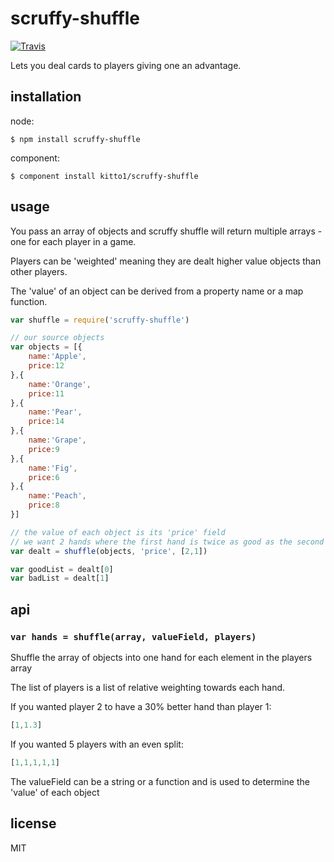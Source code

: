 scruffy-shuffle
===============

[![Travis](http://img.shields.io/travis/kitto1/scruffy-shuffle.svg?style=flat)](https://travis-ci.org/kitto1/scruffy-shuffle)

Lets you deal cards to players giving one an advantage. 

## installation

node:

```
$ npm install scruffy-shuffle
```

component:

```
$ component install kitto1/scruffy-shuffle
```

## usage

You pass an array of objects and scruffy shuffle will return multiple arrays - one for each player in a game.

Players can be 'weighted' meaning they are dealt higher value objects than other players.

The 'value' of an object can be derived from a property name or a map function.

```js
var shuffle = require('scruffy-shuffle')

// our source objects
var objects = [{
	name:'Apple',
	price:12
},{
	name:'Orange',
	price:11
},{
	name:'Pear',
	price:14
},{
	name:'Grape',
	price:9
},{
	name:'Fig',
	price:6
},{
	name:'Peach',
	price:8
}]

// the value of each object is its 'price' field
// we want 2 hands where the first hand is twice as good as the second
var dealt = shuffle(objects, 'price', [2,1])

var goodList = dealt[0]
var badList = dealt[1]
```

## api

### `var hands = shuffle(array, valueField, players)`

Shuffle the array of objects into one hand for each element in the players array

The list of players is a list of relative weighting towards each hand.

If you wanted player 2 to have a 30% better hand than player 1:

```js
[1,1.3]
```

If you wanted 5 players with an even split:

```js
[1,1,1,1,1]
```

The valueField can be a string or a function and is used to determine the 'value' of each object

## license

MIT